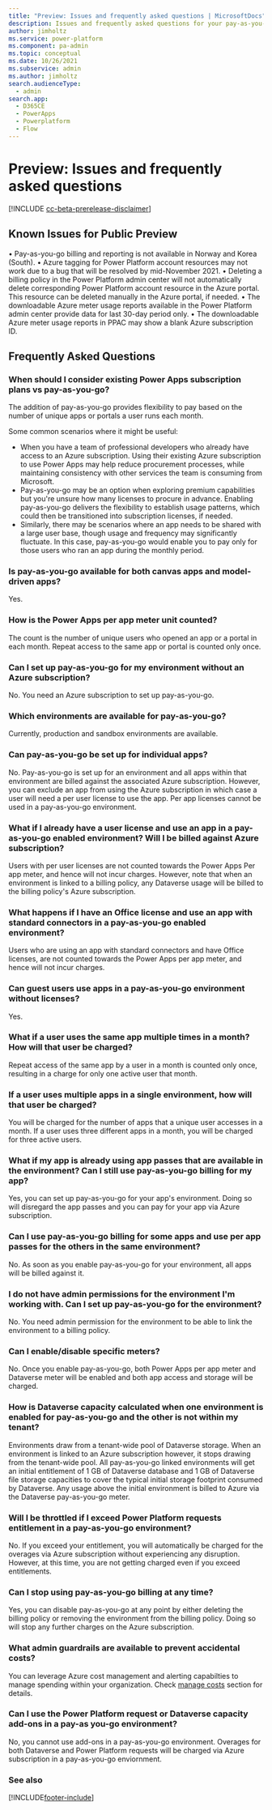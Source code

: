```yaml
---
title: "Preview: Issues and frequently asked questions | MicrosoftDocs"
description: Issues and frequently asked questions for your pay-as-you-go plan.
author: jimholtz
ms.service: power-platform
ms.component: pa-admin
ms.topic: conceptual
ms.date: 10/26/2021
ms.subservice: admin
ms.author: jimholtz 
search.audienceType: 
  - admin
search.app:
  - D365CE
  - PowerApps
  - Powerplatform
  - Flow
---
```


# Preview: Issues and frequently asked questions 

[!INCLUDE [cc-beta-prerelease-disclaimer](../includes/cc-beta-prerelease-disclaimer.md)]

## Known Issues for Public Preview
•	Pay-as-you-go billing and reporting is not available in Norway and Korea (South).
•	Azure tagging for Power Platform account resources may not work due to a bug that will be resolved by mid-November 2021. 
•	Deleting a billing policy in the Power Platform admin center will not automatically delete corresponding Power Platform account resource in the Azure portal. This resource can be deleted manually in the Azure portal, if needed.
•	The downloadable Azure meter usage reports available in the Power Platform admin center provide data for last 30-day period only. 
•	The downloadable Azure meter usage reports in PPAC may show a blank Azure subscription ID. 

## Frequently Asked Questions 

### When should I consider existing Power Apps subscription plans vs pay-as-you-go?
The addition of pay-as-you-go provides flexibility to pay based on the number of unique apps or portals a user runs each month.

Some common scenarios where it might be useful:

- When you have a team of professional developers who already have access to an Azure subscription. Using their existing Azure subscription to use Power Apps may help reduce procurement processes, while maintaining consistency with other services the team is consuming from Microsoft.
- Pay-as-you-go may be an option when exploring premium capabilities but you're unsure how many licenses to procure in advance. Enabling pay-as-you-go delivers the flexibility to establish usage patterns, which could then be transitioned into subscription licenses, if needed.
- Similarly, there may be scenarios where an app needs to be shared with a large user base, though usage and frequency may significantly fluctuate. In this case, pay-as-you-go would enable you to pay only for those users who ran an app during the monthly period.

### Is pay-as-you-go available for both canvas apps and model-driven apps?
Yes.

### How is the Power Apps per app meter unit counted?
The count is the number of unique users who opened an app or a portal in each month. Repeat access to the same app or portal is counted only once.

### Can I set up pay-as-you-go for my environment without an Azure subscription?
No. You need an Azure subscription to set up pay-as-you-go.

### Which environments are available for pay-as-you-go?
Currently, production and sandbox environments are available.

### Can pay-as-you-go be set up for individual apps?
No. Pay-as-you-go is set up for an environment and all apps within that environment are billed against the associated Azure subscription. However, you can exclude an app from using the Azure subscription in which case a user will need a per user license to use the app. Per app licenses cannot be used in a pay-as-you-go environment.

### What if I already have a user license and use an app in a pay-as-you-go enabled environment? Will I be billed against Azure subscription?
Users with per user licenses are not counted towards the Power Apps Per app meter, and hence will not incur charges. However, note that when an environment is linked to a billing policy, any Dataverse usage will be billed to the billing policy's Azure subscription.

### What happens if I have an Office license and use an app with standard connectors in a pay-as-you-go enabled environment?
Users who are using an app with standard connectors and have Office licenses, are not counted towards the Power Apps per app meter, and hence will not incur charges.

### Can guest users use apps in a pay-as-you-go environment without licenses?
Yes.

### What if a user uses the same app multiple times in a month? How will that user be charged?
Repeat access of the same app by a user in a month is counted only once, resulting in a charge for only one active user that month.

### If a user uses multiple apps in a single environment, how will that user be charged?
You will be charged for the number of apps that a unique user accesses in a month. If a user uses three different apps in a month, you will be charged for three active users.

### What if my app is already using app passes that are available in the environment? Can I still use pay-as-you-go billing for my app?
Yes, you can set up pay-as-you-go for your app's environment. Doing so will disregard the app passes and you can pay for your app via Azure subscription.

### Can I use pay-as-you-go billing for some apps and use per app passes for the others in the same environment?
No. As soon as you enable pay-as-you-go for your environment, all apps will be billed against it.

### I do not have admin permissions for the environment I'm working with. Can I set up pay-as-you-go for the environment?
No. You need admin permission for the environment to be able to link the environment to a billing policy.

### Can I enable/disable specific meters?
No. Once you enable pay-as-you-go, both Power Apps per app meter and Dataverse meter will be enabled and both app access and storage will be charged.

### How is Dataverse capacity calculated when one environment is enabled for pay-as-you-go and the other is not within my tenant?
Environments draw from a tenant-wide pool of Dataverse storage. When an environment is linked to an Azure subscription however, it stops drawing from the tenant-wide pool. All pay-as-you-go linked environments will get an initial entitlement of 1 GB of Dataverse database and 1 GB of Dataverse file storage capacities to cover the typical initial storage footprint consumed by Dataverse. Any usage above the initial environment is billed to Azure via the Dataverse pay-as-you-go meter.

### Will I be throttled if I exceed Power Platform requests entitlement in a pay-as-you-go environment?
No. If you exceed your entitlement, you will automatically be charged for the overages via Azure subscription without experiencing any disruption. However, at this time, you are not getting charged even if you exceed entitlements.

### Can I stop using pay-as-you-go billing at any time?
Yes, you can disable pay-as-you-go at any point by either deleting the billing policy or removing the environment from the billing policy. Doing so will stop any further charges on the Azure subscription.

### What admin guardrails are available to prevent accidental costs?
You can leverage Azure cost management and alerting capabilties to manage spending within your organization. Check [manage costs](pay-as-you-go-usage-costs.md#how-to-manage-costs) section for details.

### Can I use the Power Platform request or Dataverse capacity add-ons in a pay-as you-go environment?
No, you cannot use add-ons in a pay-as-you-go environment. Overages for both Dataverse and Power Platform requests will be charged via Azure subscription in a pay-as-you-go enviornment. 

### See also  





[!INCLUDE[footer-include](../includes/footer-banner.md)]
